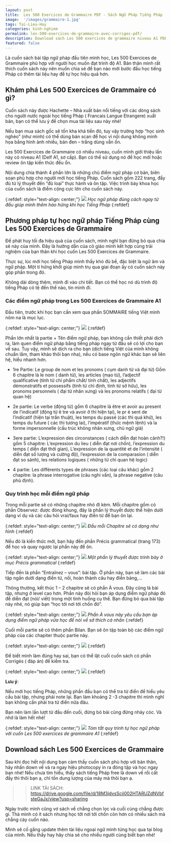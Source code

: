 ```yaml
---
layout: post
title:  Les 500 Exercices de Grammaire PDF - Sách Ngữ Pháp Tiếng Pháp
image:  '/images/grammaire-1.jpg'
tags: Tai-Lieu-Hay 
categories: kinh-nghiem
permalink: les-500-exercices-de-grammaire-avec-corriges-pdf/
description: Download sách Les 500 exercices de grammaire niveau A1 PDF, giới thiệu và.hướng dẫn cách tự học ngữ pháp Tiếng Pháp trình độ sơ cấp.
featured: false
---
```


Là cuốn sách bài tập ngữ pháp đầu tiên mình học, Les 500 Exercices de Grammaire phù hợp với người học muốn đạt trình độ A1. Bản thân mình rất thích cuốn sách này nên muốn chia sẻ để bạn nào mới bước đầu học tiếng Pháp có thêm tài liệu hay để tự học hiệu quả hơn.

## Khám phá Les 500 Exercices de Grammaire có gì?

Cuốn sách này được Hachette – Nhà xuất bản nổi tiếng với các dòng sách cho người nước ngoài học tiếng Pháp ( Francais Langue Etrangere) xuất bản, bạn có thể lưu ý để chọn mua tài liệu sau này nhé!

Nếu bạn mua sách gốc sẽ tốn kha khá tiền đó, tuy vậy trường hợp “học sinh nghèo” (như mình) có thể dùng bản scan để học vì nội dung không minh họa bằng hình ảnh nhiều, bản đen – trắng dùng vẫn ổn.

Les 500 Exercices de Grammaire có nhiều niveau, cuốn mình giới thiệu lần này có niveau A1 (Delf A1, sơ cấp). Bạn có thể sử dụng nó để học mới hoặc review ôn tập kiến thức đều ổn.

Nội dung chia thành 4 phần lớn là những chủ điểm ngữ pháp cơ bản, biên soạn phù hợp cho người mới học tiếng Pháp. Cuốn sách gồm 222 trang, đầy đủ từ lý thuyết đến “đủ loại” thực hành và ôn tập. Việc trình bày khoa học của cuốn sách là điểm cộng cực lớn cho cuốn sách này.

{:refdef: style="text-align: center;"}
![](/images/grammaire-2.jpg)
_Học ngữ pháp đúng cách ngay từ đầu giúp mình thêm hào hứng khi học Tiếng Pháp_
{:refdef}

## Phương pháp tự học ngữ pháp Tiếng Pháp cùng Les 500 Exercices de Grammaire

Để phát huy tối đa hiệu quả của cuốn sách, mình nghĩ bạn đừng bỏ qua chia sẻ này của mình. Đây là hướng dẫn của cô giáo mình kết hợp cùng trải nghiệm của bạn thân khi học cuốn Les 500 Exercices de Grammaire.

Thực sự, lúc mới học tiếng Pháp mình thấy khó đủ bề, đặc biệt là ngữ âm và ngữ pháp. Một tí hứng khởi giúp mình trụ qua giai đoạn ấy có cuốn sách này góp phần trong đó.

Không dài dòng thêm, mình đi vào chi tiết. Bạn có thể học nó dù trình độ tiếng Pháp có tệ đến thế nào, tin mình đi.

### Các điểm ngữ pháp trong Les 500 Exercices de Grammaire A1

Đầu tiên, trước khi học bạn cần xem qua phần SOMMAIRE tiếng Việt mình nôm na là mục lục.

{:refdef: style="text-align: center;"}
![](/images/grammaire-3.jpg)
{:refdef}

Phần lớn nhất là partie + Tên điểm ngữ pháp, bạn không cần thiết phải dịch ra, làm quen điểm ngữ pháp bằng tiếng pháp ngay từ đầu sẽ có lợi cho bạn về sau. Tuy vậy, mình sẽ dịch ra cho bạn (dịch tiếng Việt của mình không chuẩn lắm, tham khảo thôi bạn nha), nếu có base ngôn ngữ khác bạn sẽ liên hệ, hiểu nhanh hơn. 

-	1re Partie: Le group de nom et les pronoms ( cụm danh từ và đại từ) Gồm 6 chapitre là le nom ( danh từ), les articles (mạo từ), l’adjectif qualificative (tính từ chỉ phẩm chất/ tính chất), les adjectifs démonstratifs et possessifs (tính từ chỉ định, tính từ sở hữu), les pronoms personnels ( đại từ nhân xưng) và les pronoms relatifs ( đại từ quan hệ)

-	2e partie: Le verbe (động từ) gồm 6 chapitre là être et avoir au present de l’indicatif (động từ ê tre và avoir ở thì hiện tại), le pr é sent de l’indicatif (hiện tại trần thuật), les temps du passé (các thì quá khứ), les temps du future ( các thì tương lai), l’impératif (thức mệnh lệnh) và la forme impersonnelle (cấu trúc không nhân xưng, chủ ngữ giả)

-	3ere partie: L’expression des circonstances ( cách diễn đạt hoàn cảnh?!) gồm 5 chapitre: L’expression du lieu ( diễn đạt nơi chốn), l’expression du temps ( diễn đạt thời gian), L’expression de la quantité et de l’intensité ( diễn đạt số lượng và cường độ), l’expression de la comparasion ( diễn đạt so sánh), les relations logiques ( những từ chỉ quan hệ logic)

-	4 partie: Les différents types de phrases (các loại câu khác) gồm 2 chapitre: la phrase interrogative (câu nghi vấn), la phrase negative (câu phủ định).

### Quy trình học mỗi điểm ngữ pháp

Trong mỗi partie sẽ có những chapitre nhỏ đi kèm. Mỗi chapitre gồm có phần Observez: được đóng khung, đây là phần lý thuyết được thể hiện dưới dạng ví dụ và các câu hỏi vrai/faux hay điền từ để bạn ôn lại.

{:refdef: style="text-align: center;"}
![](/images/grammaire-4.jpg)
_Đầu mỗi Chapitre sẽ có dạng như hình_
{:refdef}

Nếu đó là kiến thức mới, bạn hãy đến phần Précis grammatical (trang 173) để học và quay ngược lại phần này để ôn.

{:refdef: style="text-align: center;"}
![](/images/grammaire-5.jpg)
_Một phần lý thuyết được trình bày ở mục Précis grammatical_
{:refdef}

Tiếp đến là phần “Entraînez – vous”: bài tập. Ở phần này, bạn sẽ làm các bài tập ngắn dưới dạng điền từ, nối, hoàn thành câu hay điền bảng,…

Thông thường, kết thúc 1 – 2 chapitre sẽ có phần À vous. Đây cũng là bài tập, nhưng ở level cao hơn. Phần này đòi hỏi bạn áp dụng điểm ngữ pháp đó để diễn đạt (nói/ viết) trong một tình huống cụ thể. Bạn đừng bỏ qua bài tập này nhé, nó giúp bạn “học tới nơi tới chốn đó”.

{:refdef: style="text-align: center;"}
![](/images/grammaire-6.jpg)
_Phần À vous này yêu cầu bạn áp dụng điểm ngữ pháp vừa học để nói về sở thích cá nhân_
{:refdef}

Cuối mỗi partie sẽ có thêm phần Bilan. Bạn sẽ ôn tập toàn bộ các điểm ngữ pháp của các chapiter thuộc partie này.

{:refdef: style="text-align: center;"}
![](/images/grammaire-7.jpg)
{:refdef}

Để biết mình làm đúng hay sai, bạn có thể lật cuối cuốn sách có phần Corrigés ( đáp án) để kiểm tra.

{:refdef: style="text-align: center;"}
![](/images/grammaire-8.jpg)
{:refdef}

**Lưu ý**:

Nếu mới học tiếng Pháp, những phần đầu bạn có thể tra từ điển để hiểu yêu cầu bài tập, nhưng phải note lại. Bạn làm khoảng 2 -3 chapitre thì mình nghĩ bạn không cần phải tra từ điển nữa đâu.

Bạn nên làm lần lượt từ đầu đến cuối, đừng bỏ bài cũng đừng nhảy cóc. Và nhớ là làm hết nhé!

{:refdef: style="text-align: center;"}
![](/images/grammaire-9.png)
_Tóm tắt quy trình tự học ngữ pháp với cuốn Les 500 exercices de grammaire A1_
{:refdef}

## Download sách Les 500 Exercices de Grammaire

Sau khi đọc hết nội dung bạn cảm thấy cuốn sách phù hợp với bản thân, hãy nhấn down về và ra ngay hiệu photocopy in ra đóng tập và học ngay bạn nhé! Nếu chưa tìm hiểu, thấy sách tiếng Pháp free là down về rồi cất đấy thì thôi bạn ạ, chỉ tốn dung lượng của máy mà thôi bạn ạ.

>> LINK TẢI SÁCH: https://drive.google.com/file/d/18M3jdvsScii002HTARUZdNVbfsteGaJx/view?usp=sharing

Ngày trước mình cũng vơ sách về chẳng chọn lọc và cuối cùng chẳng được gì. Thà mình có ít sách nhưng học tới nơi tới chốn còn hơn có nhiều sách mà chẳng cày cuốn nào.

Mình sẽ cố gắng update thêm tài liệu ngoại ngữ mình từng học qua tại blog của mình. Nếu thấy hay hãy chia sẻ cho nhiều người cùng biết bạn nhé!
